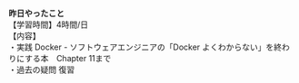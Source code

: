 **昨日やったこと**<br>
【学習時間】4時間/日<br>
【内容】<br>
・実践 Docker - ソフトウェアエンジニアの「Docker よくわからない」を終わりにする本　Chapter 11まで<br>
・過去の疑問 復習
